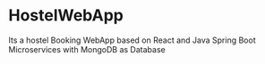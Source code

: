 # HostelWebApp
Its a hostel Booking WebApp based on React and Java Spring Boot Microservices with MongoDB as Database
